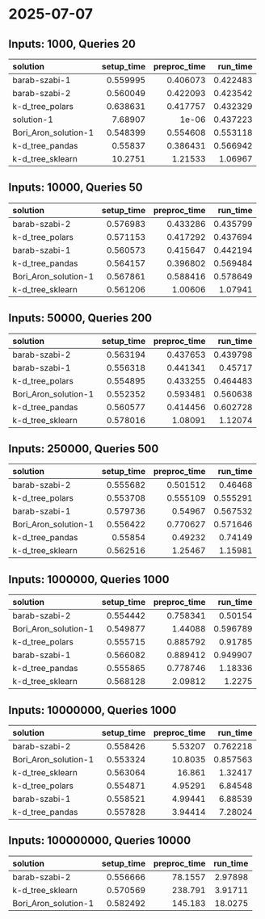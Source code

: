 # 2025-07-07

## Inputs: 1000, Queries 20

| solution             |   setup_time |   preproc_time |   run_time |
|:---------------------|-------------:|---------------:|-----------:|
| barab-szabi-1        |     0.559995 |       0.406073 |   0.422483 |
| barab-szabi-2        |     0.560049 |       0.422093 |   0.423542 |
| k-d_tree_polars      |     0.638631 |       0.417757 |   0.432329 |
| solution-1           |     7.68907  |       1e-06    |   0.437223 |
| Bori_Aron_solution-1 |     0.548399 |       0.554608 |   0.553118 |
| k-d_tree_pandas      |     0.55837  |       0.386431 |   0.566942 |
| k-d_tree_sklearn     |    10.2751   |       1.21533  |   1.06967  |

## Inputs: 10000, Queries 50

| solution             |   setup_time |   preproc_time |   run_time |
|:---------------------|-------------:|---------------:|-----------:|
| barab-szabi-2        |     0.576983 |       0.433286 |   0.435799 |
| k-d_tree_polars      |     0.571153 |       0.417292 |   0.437694 |
| barab-szabi-1        |     0.560573 |       0.415647 |   0.442194 |
| k-d_tree_pandas      |     0.564157 |       0.396802 |   0.569484 |
| Bori_Aron_solution-1 |     0.567861 |       0.588416 |   0.578649 |
| k-d_tree_sklearn     |     0.561206 |       1.00606  |   1.07941  |

## Inputs: 50000, Queries 200

| solution             |   setup_time |   preproc_time |   run_time |
|:---------------------|-------------:|---------------:|-----------:|
| barab-szabi-2        |     0.563194 |       0.437653 |   0.439798 |
| barab-szabi-1        |     0.556318 |       0.441341 |   0.45717  |
| k-d_tree_polars      |     0.554895 |       0.433255 |   0.464483 |
| Bori_Aron_solution-1 |     0.552352 |       0.593481 |   0.560638 |
| k-d_tree_pandas      |     0.560577 |       0.414456 |   0.602728 |
| k-d_tree_sklearn     |     0.578016 |       1.08091  |   1.12074  |

## Inputs: 250000, Queries 500

| solution             |   setup_time |   preproc_time |   run_time |
|:---------------------|-------------:|---------------:|-----------:|
| barab-szabi-2        |     0.555682 |       0.501512 |   0.46468  |
| k-d_tree_polars      |     0.553708 |       0.555109 |   0.555291 |
| barab-szabi-1        |     0.579736 |       0.54967  |   0.567532 |
| Bori_Aron_solution-1 |     0.556422 |       0.770627 |   0.571646 |
| k-d_tree_pandas      |     0.55854  |       0.49232  |   0.74149  |
| k-d_tree_sklearn     |     0.562516 |       1.25467  |   1.15981  |

## Inputs: 1000000, Queries 1000

| solution             |   setup_time |   preproc_time |   run_time |
|:---------------------|-------------:|---------------:|-----------:|
| barab-szabi-2        |     0.554442 |       0.758341 |   0.50154  |
| Bori_Aron_solution-1 |     0.549877 |       1.44088  |   0.596789 |
| k-d_tree_polars      |     0.555715 |       0.885792 |   0.91785  |
| barab-szabi-1        |     0.566082 |       0.889412 |   0.949907 |
| k-d_tree_pandas      |     0.555865 |       0.778746 |   1.18336  |
| k-d_tree_sklearn     |     0.568128 |       2.09812  |   1.2275   |

## Inputs: 10000000, Queries 1000

| solution             |   setup_time |   preproc_time |   run_time |
|:---------------------|-------------:|---------------:|-----------:|
| barab-szabi-2        |     0.558426 |        5.53207 |   0.762218 |
| Bori_Aron_solution-1 |     0.553324 |       10.8035  |   0.857563 |
| k-d_tree_sklearn     |     0.563064 |       16.861   |   1.32417  |
| k-d_tree_polars      |     0.554871 |        4.95291 |   6.84548  |
| barab-szabi-1        |     0.558521 |        4.99441 |   6.88539  |
| k-d_tree_pandas      |     0.557828 |        3.94414 |   7.28024  |

## Inputs: 100000000, Queries 10000

| solution             |   setup_time |   preproc_time |   run_time |
|:---------------------|-------------:|---------------:|-----------:|
| barab-szabi-2        |     0.556666 |        78.1557 |    2.97898 |
| k-d_tree_sklearn     |     0.570569 |       238.791  |    3.91711 |
| Bori_Aron_solution-1 |     0.582492 |       145.183  |   18.0275  |